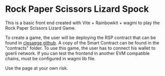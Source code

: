 # Rock Paper Scissors Lizard Spock

This is a basic front end created with Vite + Rainbowkit + wagmi to play the Rock Paper Scissors Lizard Game.

To create a game, the user will be deploying the RSP contract that can be found in [clesaege github](https://github.com/clesaege/RPS/blob/master/RPS.sol). A copy of the Smart Contract can be found in the "contracts" folder.
To use this game, the user has to connect his wallet to goerli network. If you can test the frontend in another EVM compatible chains, must be configured in wagmi lib file.


Use the page at your own risk.